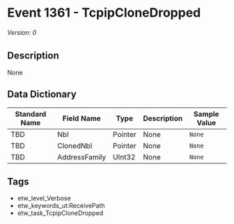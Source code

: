# Event 1361 - TcpipCloneDropped
###### Version: 0

## Description
None

## Data Dictionary
|Standard Name|Field Name|Type|Description|Sample Value|
|---|---|---|---|---|
|TBD|Nbl|Pointer|None|`None`|
|TBD|ClonedNbl|Pointer|None|`None`|
|TBD|AddressFamily|UInt32|None|`None`|

## Tags
* etw_level_Verbose
* etw_keywords_ut:ReceivePath
* etw_task_TcpipCloneDropped